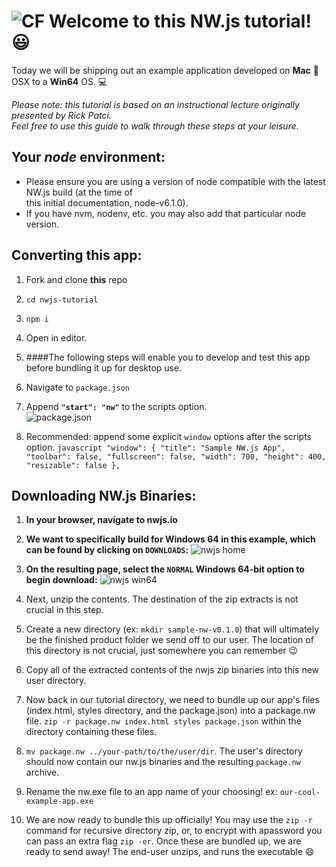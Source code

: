 ![CF](https://i.imgur.com/7v5ASc8.png)  Welcome to this NW.js tutorial! :smiley:
=========
Today we will be shipping out an example application developed on **Mac** :apple: OSX to a **Win64** OS.  :computer:  

_Please note: this tutorial is based on an instructional lecture originally presented by Rick Patci.   
Feel free to use this guide to walk through these steps at your leisure._

## Your _node_ environment:
- Please ensure you are using a version of node compatible with the latest NW.js build (at the time of  
this initial documentation, node-v6.1.0).  
- If you have nvm, nodenv, etc. you may also add that particular node version.

## Converting this app:

1. Fork and clone **this** repo 
2. `cd nwjs-tutorial`
3. `npm i`
4. Open in editor.
5. ####The following steps will enable you to develop and test this app before bundling it up for desktop use.
  1. Navigate to `package.json`
  2. Append **`"start": "nw"`** to the scripts option.  
![package.json](https://cloud.githubusercontent.com/assets/12869788/15266877/e828f8ac-1966-11e6-9e03-b99739d24b26.png)  

  3. Recommended: append some explicit `window` options after the scripts option.
    ```javascript
    "window": {
      "title": "Sample NW.js App",
      "toolbar": false,
      "fullscreen": false,
      "width": 700,
      "height": 400,
      "resizable": false
    },
    ```  

## Downloading NW.js Binaries:  
1. **In your browser, navigate to nwjs.io**
2. **We want to specifically build for Windows 64 in this example, which can be found by clicking on `DOWNLOADS`:**
  ![nwjs home](https://cloud.githubusercontent.com/assets/12869788/15453014/d65fc77e-1fb8-11e6-900f-5a17751f2be5.png)

3. **On the resulting page, select the `NORMAL` Windows 64-bit option to begin download:**
  ![nwjs win64](https://cloud.githubusercontent.com/assets/12869788/15453036/7d7cb0a8-1fb9-11e6-983c-3b90fcac504d.png)
4. Next, unzip the contents. The destination of the zip extracts is not crucial in this step.
5. Create a new directory (ex: `mkdir sample-nw-v0.1.0`) that will ultimately be the finished product folder we send off to our user. The location of this directory is not crucial, just somewhere you can remember :wink:
6. Copy all of the extracted contents of the nwjs zip binaries into this new user directory.
7. Now back in our tutorial directory, we need to bundle up our app's files (index.html, styles directory, and the package.json) into a package.nw file. `zip -r package.nw index.html styles package.json` within the directory containing these files.
8. `mv package.nw ../your-path/to/the/user/dir`. The user's directory should now contain our nw.js binaries and the resulting `package.nw` archive.
9. Rename the nw.exe file to an app name of your choosing! ex: `our-cool-example-app.exe`
10. We are now ready to bundle this up officially! You may use the `zip -r` command for recursive directory zip, or, to encrypt with apassword you can pass an extra flag `zip -er`. Once these are bundled up, we are ready to send away! The end-user unzips, and runs the executable :smile:



